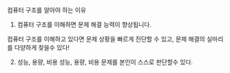 컴퓨터 구조를 알아야 하는 이유

1. 컴퓨터 구조를 이해하면 문제 해결 능력이 향상됩니다.

컴퓨터 구조를 이해하고 있다면 문제 상황을 빠르게 진단할 수 있고, 문제 해결의 실마리를 다양하게 찾을수 있다!

2. 성능, 용량, 비용
성능, 용량, 비용 문제를 본인이 스스로 판단할수 있다.
